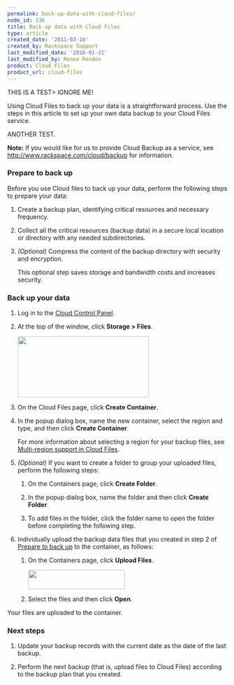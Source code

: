 ```yaml
---
permalink: back-up-data-with-cloud-files/
node_id: 236
title: Back up data with Cloud Files
type: article
created_date: '2011-03-16'
created_by: Rackspace Support
last_modified_date: '2016-01-21'
last_modified_by: Renee Rendon
product: Cloud Files
product_url: cloud-files
---
```


THIS IS A TEST> IGNORE ME!

Using Cloud Files to back up your data is a straightforward process. Use
the steps in this article to set up your own data backup to your Cloud
Files service.

ANOTHER TEST.

**Note:** If you would like for us to provide Cloud Backup as a service,
see <http://www.rackspace.com/cloud/backup> for information.

### Prepare to back up

Before you use Cloud files to back up your data, perform the following
steps to prepare your data:

1.  Create a backup plan, identifying critical resources and
    necessary frequency.

2.  Collect all the critical resources (backup data) in a secure local
    location or directory with any needed subdirectories.

3.  *(Optional)* Compress the content of the backup directory with
    security and encryption.

    This optional step saves storage and bandwidth costs and
    increases security.

### Back up your data

1.  Log in to the [Cloud Control Panel](https://mycloud.rackspace.com/).

2.  At the top of the window, click **Storage &gt; Files**.

    <img src="{% asset_path cloud-files/back-up-data-with-cloud-files/236.1.png %}" width="300" height="140" />

3.  On the Cloud Files page, click **Create Container**.

4.  In the popup dialog box, name the new container, select the region
    and type, and then click **Create Container**.

    For more information about selecting a region for your backup files,
    see [Multi-region support in Cloud
    Files](/how-to/multi-region-support-in-cloud-files).
    
5.  *(Optional)* If you want to create a folder to group your uploaded
    files, perform the following steps:

    1.  On the Containers page, click **Create Folder**.
    
    2.  In the popup dialog box, name the folder and then click **Create
        Folder**.
        
    3.  To add files in the folder, click the folder name to open the
        folder before completing the following step.

6.  Individually upload the backup data files that you created in step 2
    of [Prepare to back up](#prepare) to the container, as follows:

    1.  On the Containers page, click **Upload Files**.

        <img src="{% asset_path cloud-files/back-up-data-with-cloud-files/263.4.png %}" width="221" height="44" />

    2.  Select the files and then click **Open**.
    
  Your files are uploaded to the container.

### Next steps

1.  Update your backup records with the current date as the date of the
    last backup.

2.  Perform the next backup (that is, upload files to Cloud Files)
    according to the backup plan that you created.
